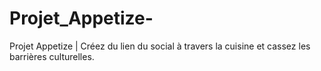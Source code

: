 # Projet_Appetize-
Projet Appetize | Créez du lien du social à travers la cuisine et cassez les barrières culturelles.
